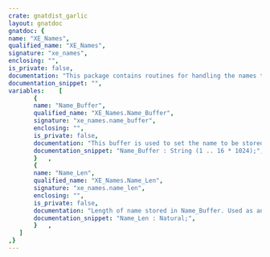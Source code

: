 ```yaml
---
crate: gnatdist_garlic
layout: gnatdoc
gnatdoc: {
name: "XE_Names",
qualified_name: "XE_Names",
signature: "xe_names",
enclosing: "",
is_private: false,
documentation: "This package contains routines for handling the names table. The table\nis used to store character strings for identifiers and operator symbols,\nas well as other string values such as unit names and file names.",
documentation_snippet: "",
variables:    [
       {
       name: "Name_Buffer",
       qualified_name: "XE_Names.Name_Buffer",
       signature: "xe_names.name_buffer",
       enclosing: "",
       is_private: false,
       documentation: "This buffer is used to set the name to be stored in the table for the\nName_Find call, and to retrieve the name for the Get_Name_String call.\nThe plus 1 in the length allows for cases of adding ASCII.NUL. The\n16K here is intended to be an infinite value that ensures that we\nnever overflow the buffer (names this long are too absurd to worry!)",
       documentation_snippet: "Name_Buffer : String (1 .. 16 * 1024);",
       }   ,
       {
       name: "Name_Len",
       qualified_name: "XE_Names.Name_Len",
       signature: "xe_names.name_len",
       enclosing: "",
       is_private: false,
       documentation: "Length of name stored in Name_Buffer. Used as an input parameter for\nName_Find, and as an output value by Get_Name_String, or Write_Name.",
       documentation_snippet: "Name_Len : Natural;",
       }   ,
   ]
,}
---
```

